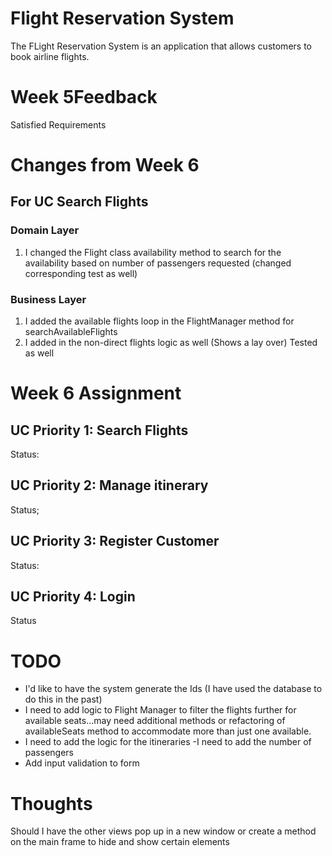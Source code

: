 # Flight Reservation System
The FLight Reservation System is an application that allows customers to book airline flights.

# Week 5Feedback

Satisfied Requirements 
        
# Changes from Week 6 

## For UC Search Flights

### Domain Layer
1. I changed the Flight class availability method to search for the availability based on number of passengers requested (changed corresponding test as well)

### Business Layer
1. I added the available flights loop in the FlightManager method for searchAvailableFlights
2. I added in the non-direct flights logic as well (Shows a lay over) Tested as well 
    

# Week 6 Assignment
## UC Priority 1: Search Flights
Status: 

## UC Priority 2: Manage itinerary
Status;

## UC Priority 3: Register Customer
Status:

## UC Priority 4: Login
Status

# TODO
 - I'd like to have the system generate the Ids (I have used the database to do this in the past)
- I need to add logic to Flight Manager to filter the flights further for available seats...may need additional methods or refactoring of availableSeats method to accommodate more than just one available. 
- I need to add the logic for the itineraries
-I need to add the number of passengers
- Add input validation to form

# Thoughts
Should I have the other views pop up in a new window or create a method on the main frame to hide and show certain elements
   


